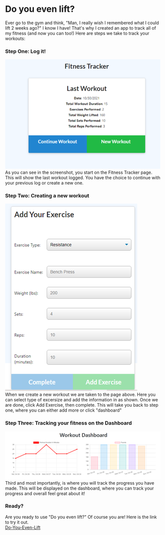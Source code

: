 # Do you even lift?
Ever go to the gym and think, "Man, I really wish I remembered what I could lift 2 weeks ago?" I know I have! That's why I created an app to track all of my fitness (and now you can too!) Here are steps we take to track your workouts:
### Step One: Log it!
![screenshot of landing page](./develop/assets/images/last-workout.png)<br>
As you can see in the screenshot, you start on the Fitness Tracker page. This will show the last workout logged. You have the choice to continue with your previous log or create a new one. 
### Step Two: Creating a new workout
![screenshot of creating the workout](./develop/assets/images/new-workout.png)<br>
When we create a new workout we are taken to the page above. Here you can select type of excersize and add the information in as shown. Once we are done, click Add Exercise, then complete. This will take you back to step one, where you can either add more or click "dashboard"
### Step Three: Tracking your fitness on the Dashboard
![screenshot of tracking the workout](./develop/assets/images/stats.png)<br>
Third and most importantly, is where you will track the progress you have made. This will be displayed on the dashboard, where you can track your progress and overall feel great about it!
### Ready?
Are you ready to use "Do you even lift?" Of course you are! Here is the link to try it out.<br>
[Do-You-Even-Lift]()
